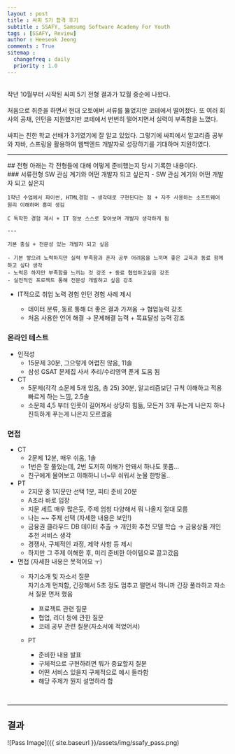 ```yaml
---
layout : post
title : 싸피 5기 합격 후기
subtitle : SSAFY, Samsumg Software Academy For Youth
tags : [SSAFY, Review]
author : Heeseok Jeong
comments : True
sitemap :
  changefreq : daily
  priority : 1.0
---
```


<br>
작년 10월부터 시작된 싸피 5기 전형 결과가 12월 중순에 나왔다.
<br><br>
처음으로 취준을 하면서 현대 오토에버 서류를 뚫었지만 코테에서 떨어졌다. 또 여러 회사의 공채, 인턴을 지원했지만 코테에서 번번히 떨어지면서 실력이 부족함을 느꼈다.
<br><br>
싸피는 친한 학교 선배가 3기였기에 잘 알고 있었다.  
그렇기에 싸피에서 알고리즘 공부와 자바, 스프링을 활용하여 웹백엔드 개발자로 성장하기를 기대하며 지원하였다.  


<br>
<hr>
## 전형
아래는 각 전형들에 대해 어떻게 준비했는지 당시 기록한 내용이다.<br>
### 서류전형
SW 관심 계기와 어떤 개발자 되고 싶은지
- SW 관심 계기와 어떤 개발자 되고 싶은지

    1학년 수업에서 파이썬, HTML경험 → 생각대로 구현된다는 점 + 자주 사용하는 소프트웨어 원리 이해하며 흥미 생김

    C 독학한 경험 제시 + IT 정보 스스로 찾아보며 개발자 생각하게 됨

    ---

    기본 충실 + 전문성 있는 개발자 되고 싶음

    - 기본 쌓으려 노력하지만 실력 부족함과 혼자 공부 어려움을 느끼며 좋은 교육과 동료 함께하고 싶다 생각
    - 노력은 하지만 부족함을 느끼는 것 강조 + 동료 협업하고싶음 강조
    - 실전적인 프로젝트 통해 전문성 개발하고 싶음 강조
- IT적으로 취업 노력 경험
  인턴 경험 사례 제시

  - 데이터 분류, 동료 통해 더 좋은 결과 가져옴 → 협업능력 강조
  - 처음 사용한 언어 해결 → 문제해결 능력  + 목표달성 능력 강조

### 온라인 테스트

- 인적성
  - 15문제 30분, 그으렇게 어렵진 않음, 11솔
  - 삼성 GSAT 문제집 사서 추리/수리영역 푼게 도움 됨
- CT
  - 5문제(각각 소문제 5개 있음, 총 25) 30분, 알고리즘보단 규칙 이해하고 적용 빠르게 하는 느낌, 2.5솔
  - 소문제 4,5 부터 인풋이 길어져서 상당히 힘듦, 모든거 3개 푸는게 나은지 하나 진득하게 푸는게 나은지 모르겠음

### 면접

- CT
  - 2문제 12분, 매우 쉬움, 1솔
  - 1번은 잘 풀었는데, 2번 도저히 이해가 안돼서 하나도 못품...
  - 친구에게 물어보고 이해하니 너~무 쉬워서 눈물 한방울..
- PT
  - 2지문 중 1지문만 선택 1분, 피티 준비 20분
  - A조라 바로 입장
  - 지문 세트 매우 많은듯, 주제 엄청 다양해서 뭐 나올지 절대 모름
  - 나는 ~~ 주제 선택 (자세한 내용은 보안!)
  - 금융권 클라우드 DB 데이터 추출 → 개인화 추천 모델 학습 → 금융상품 개인 추천 서비스 생각
  - 경쟁사, 구체적인 과정, 제약 사항 등 제시
  - 하지만 그 주제 이해한 후, 미리 준비한 아이템으로 끌고갔음
- 면접 (자세한 내용은 못적어요 ㅜ)
  - 자기소개 및 자소서 질문  
  자기소개 먼저함, 긴장해서 5초 정도 멈추고 떨면서 하니까 긴장 풀라하고 자소서 질문 먼저 했음
    - 프로젝트 관련 질문
    - 협업, 리더 등에 관한 질문
    - 코테 공부 관련 질문(자소서에 적었어서)

  - PT
    - 준비한 내용 발표
    - 구체적으로 구현하려면 뭐가 중요할지 질문
    - 어떤 서비스 있을지 구체적으로 예시 들라함
    - 해당 주제가 뭔지 설명하라 함  

<br>
<hr>
<h2>결과</h2>
![Pass Image]({{ site.baseurl }}/assets/img/ssafy_pass.png)
